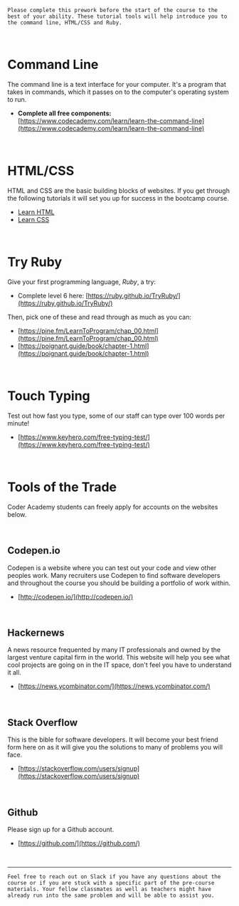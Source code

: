 ```
Please complete this prework before the start of the course to the best of your ability. These tutorial tools will help introduce you to the command line, HTML/CSS and Ruby.
```

<br>

# Command Line

The command line is a text interface for your computer. It's a program that takes in commands, which it passes on to the computer's operating system to run.

* **Complete all free components:** [https://www.codecademy.com/learn/learn-the-command-line](https://www.codecademy.com/learn/learn-the-command-line)

<br>

# HTML/CSS

HTML and CSS are the basic building blocks of websites. If you get through the following tutorials it will set you up for success in the bootcamp course.

* [Learn HTML](https://www.codecademy.com/learn/learn-html)
* [Learn CSS](https://www.codecademy.com/learn/learn-css)

<br>

# Try Ruby

Give your first programming language, *Ruby*, a try:

* Complete level 6 here: [https://ruby.github.io/TryRuby/](https://ruby.github.io/TryRuby/)

Then, pick one of these and read through as much as you can:

* [https://pine.fm/LearnToProgram/chap_00.html](https://pine.fm/LearnToProgram/chap_00.html)
* [https://poignant.guide/book/chapter-1.html](https://poignant.guide/book/chapter-1.html)

<br>

# Touch Typing

Test out how fast you type, some of our staff can type over 100 words per minute!

* [https://www.keyhero.com/free-typing-test/](https://www.keyhero.com/free-typing-test/)

<br>

# Tools of the Trade

Coder Academy students can freely apply for accounts on the websites below.

<br>

## Codepen.io

Codepen is a website where you can test out your code and view other peoples work. Many recruiters use Codepen to find software developers and throughout the course you should be building a portfolio of work within.  

* [http://codepen.io/](http://codepen.io/)

<br>

## Hackernews

A news resource frequented by many IT professionals and owned by the largest venture capital firm in the world. This website will help you see what cool projects are going on in the IT space, don't feel you have to understand it all.

* [https://news.ycombinator.com/](https://news.ycombinator.com/)

<br>

## Stack Overflow

This is the bible for software developers. It will become your best friend form here on as it will give you the solutions to many of problems you will face.

* [https://stackoverflow.com/users/signup](https://stackoverflow.com/users/signup)

<br>

## Github

Please sign up for a Github account.

* [https://github.com/](https://github.com/)

<br>

<hr>

```
Feel free to reach out on Slack if you have any questions about the course or if you are stuck with a specific part of the pre-course materials. Your fellow classmates as well as teachers might have already run into the same problem and will be able to assist you.
```